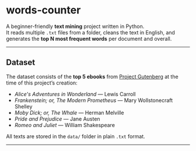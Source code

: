 # words-counter

A beginner-friendly **text mining** project written in Python.  
It reads multiple `.txt` files from a folder, cleans the text in English, and generates the **top N most frequent words** per document and overall.

---

## Dataset

The dataset consists of the **top 5 ebooks** from [Project Gutenberg](https://www.gutenberg.org) at the time of this project’s creation:

- *Alice's Adventures in Wonderland* — Lewis Carroll  
- *Frankenstein; or, The Modern Prometheus* — Mary Wollstonecraft Shelley  
- *Moby Dick; or, The Whale* — Herman Melville  
- *Pride and Prejudice* — Jane Austen  
- *Romeo and Juliet* — William Shakespeare  

All texts are stored in the `data/` folder in plain `.txt` format.

---